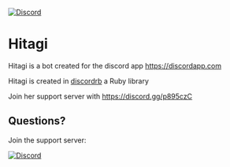 [![Discord](https://discordapp.com/api/guilds/240059867744698368/embed.png)](https://discord.gg/p895czC)

# Hitagi
Hitagi is a bot created for the discord app https://discordapp.com

Hitagi is created in [discordrb](https://github.com/meew0/discordrb) a Ruby library

Join her support server with https://discord.gg/p895czC


Questions?
-
Join the support server:

[![Discord](https://discordapp.com/api/guilds/240059867744698368/embed.png?style=banner3)](https://discord.gg/p895czC)
